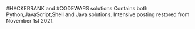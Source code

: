 #HACKERRANK and #CODEWARS solutions
Contains both Python,JavaScript,Shell and Java solutions.
Intensive posting restored from November 1st 2021.

